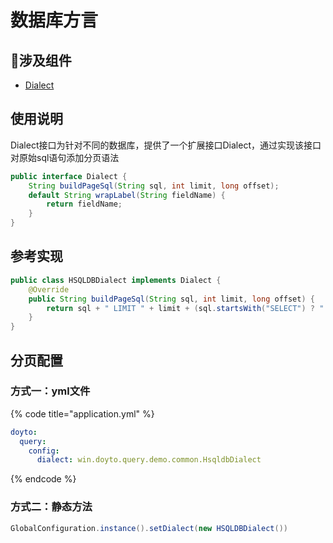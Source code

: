 # 数据库方言

## 涉及组件

* [Dialect](https://query.doyto.win/core-components/dialect)

## 使用说明

Dialect接口为针对不同的数据库，提供了一个扩展接口Dialect，通过实现该接口对原始sql语句添加分页语法

```java
public interface Dialect {
    String buildPageSql(String sql, int limit, long offset);
    default String wrapLabel(String fieldName) {
        return fieldName;
    }
}
```

## 参考实现

```java
public class HSQLDBDialect implements Dialect {
    @Override
    public String buildPageSql(String sql, int limit, long offset) {
        return sql + " LIMIT " + limit + (sql.startsWith("SELECT") ? " OFFSET " + offset : "");
    }
}
```

## 分页配置

### 方式一：yml文件

{% code title="application.yml" %}
```yaml
doyto:
  query:
    config:
      dialect: win.doyto.query.demo.common.HsqldbDialect
```
{% endcode %}

### 方式二：静态方法

```java
GlobalConfiguration.instance().setDialect(new HSQLDBDialect())
```



